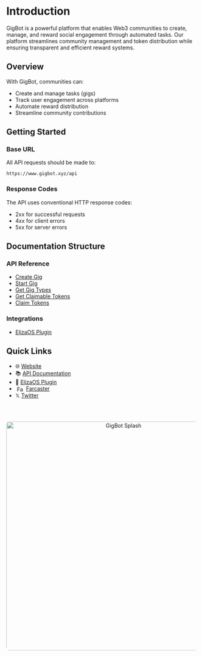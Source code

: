# Introduction

<div style="display: flex; align-items: center; margin-bottom: 20px;">
  <div style="flex: 1;">
    GigBot is a powerful platform that enables Web3 communities to create, manage, and reward social engagement through automated tasks. Our platform streamlines community management and token distribution while ensuring transparent and efficient reward systems.
  </div>
  <!-- <div style="margin-left: 20px;">
    <a href="https://gigbot.xyz">
      <img src="https://res.cloudinary.com/duhvlptwp/image/upload/v1741099527/gigbot-logo_jlwocq.png" alt="GigBot Logo" width="20"/>
    </a>
  </div> -->
</div>

## Overview

With GigBot, communities can:

- Create and manage tasks (gigs)
- Track user engagement across platforms
- Automate reward distribution
- Streamline community contributions

## Getting Started

### Base URL

All API requests should be made to:

```
https://www.gigbot.xyz/api
```

### Response Codes

The API uses conventional HTTP response codes:

- 2xx for successful requests
- 4xx for client errors
- 5xx for server errors

## Documentation Structure

### API Reference

- [Create Gig](api/gigs/create-gig.md)
- [Start Gig](api/gigs/start-gig.md)
- [Get Gig Types](api/gigs/get-gig-types.md)
- [Get Claimable Tokens](api/claims/get-claimable-tokens.md)
- [Claim Tokens](api/claims/claim-tokens.md)

### Integrations

- [ElizaOS Plugin](integrations/eliza-plugin.md)

## Quick Links

- 🌐 [Website](https://gigbot.xyz)
- 📚 [API Documentation](https://www.gigbot.xyz/api-doc)
- 🤖 [ElizaOS Plugin](https://github.com/PaymagicXYZ/plugin-gigbot)
- <img src="https://res.cloudinary.com/duhvlptwp/image/upload/v1741099629/farcaster-icon_qb1bkc.svg" alt="Farcaster" width="16" style="vertical-align: middle; margin: 0 4px;"/> [Farcaster](https://warpcast.com/gigbot.eth)
- 𝕏 [Twitter](https://x.com/gigbot_)

<div align="center" style="margin: 60px 0 40px 0;">
  <img src="https://res.cloudinary.com/duhvlptwp/image/upload/v1741099471/splash_ay2o5j.gif" alt="GigBot Splash" width="600" style="border-radius: 8px;"/>
</div>
